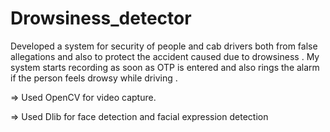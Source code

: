 # Drowsiness_detector
Developed a system for security of people and cab drivers both  from false allegations and also to protect the accident caused due to drowsiness . My system starts recording as soon as OTP is entered and also rings the alarm if the person feels drowsy while driving .

=> Used OpenCV for video capture.

=> Used Dlib for face detection and facial expression detection
